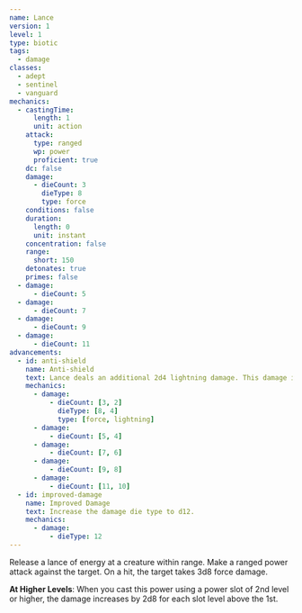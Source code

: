 ```yaml
---
name: Lance
version: 1
level: 1
type: biotic
tags:
  - damage
classes:
  - adept
  - sentinel
  - vanguard
mechanics:
  - castingTime:
      length: 1
      unit: action
    attack:
      type: ranged
      wp: power
      proficient: true
    dc: false
    damage:
      - dieCount: 3
        dieType: 8
        type: force
    conditions: false
    duration:
      length: 0
      unit: instant
    concentration: false
    range:
      short: 150
    detonates: true
    primes: false
  - damage:
      - dieCount: 5
  - damage:
      - dieCount: 7
  - damage:
      - dieCount: 9
  - damage:
      - dieCount: 11
advancements:
  - id: anti-shield
    name: Anti-shield
    text: Lance deals an additional 2d4 lightning damage. This damage increases by 2d4 for each power slot level above the first.
    mechanics:
      - damage:
          - dieCount: [3, 2]
            dieType: [8, 4]
            type: [force, lightning]
      - damage:
          - dieCount: [5, 4]
      - damage:
          - dieCount: [7, 6]
      - damage:
          - dieCount: [9, 8]
      - damage:
          - dieCount: [11, 10]
  - id: improved-damage
    name: Improved Damage
    text: Increase the damage die type to d12.
    mechanics:
      - damage:
          - dieType: 12
---
```

Release a lance of energy at a creature within range. Make a ranged power attack against the target. On a hit, the target
takes 3d8 force damage.

__At Higher Levels__: When you cast this power using a power slot of 2nd level or higher, the damage increases by 2d8
for each slot level above the 1st.
